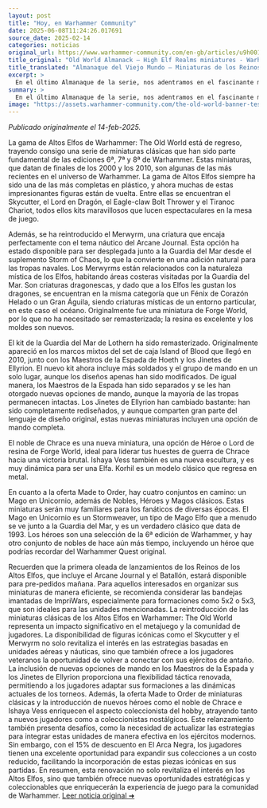 ```yaml
---
layout: post
title: "Hoy, en Warhammer Community"
date: 2025-06-08T11:24:26.017691
source_date: 2025-02-14
categories: noticias
original_url: https://www.warhammer-community.com/en-gb/articles/u9h0019a/old-world-almanack-high-elf-realms-miniatures/
title_original: "Old World Almanack – High Elf Realms miniatures - Warhammer Community"
title_translated: "Almanaque del Viejo Mundo – Miniaturas de los Reinos de los Altos Elfos - Comunidad Warhammer"
excerpt: >
  En el último Almanaque de la serie, nos adentramos en el fascinante mundo de los Altos Elfos con el Alto Maestro del Saber JTY. Esta colección trae de vuelta kits icónicos de las ediciones 6ª, 7ª y 8ª de Warhammer, incluyendo miniaturas tan emblemáticas como el Skycutter y el Lord en Dragón. Además, se presentan nuevas incorporaciones como el noble de Chracia y la dinámica Ishaya Vess. Con un enfoque en la rica identidad visual de los Altos Elfos, esta gama promete deleitar tanto a los veteranos como a los nuevos aficionados. ¡Prepárate para sumergirte en la magia y el esplendor de los Reinos de los Altos Elfos!
summary: >
  En el último Almanaque de la serie, nos adentramos en el fascinante mundo de los Altos Elfos con el Alto Maestro del Saber JTY. Esta colección trae de vuelta kits icónicos de las ediciones 6ª, 7ª y 8ª de Warhammer, incluyendo miniaturas tan emblemáticas como el Skycutter y el Lord en Dragón. Además, se presentan nuevas incorporaciones como el noble de Chracia y la dinámica Ishaya Vess. Con un enfoque en la rica identidad visual de los Altos Elfos, esta gama promete deleitar tanto a los veteranos como a los nuevos aficionados. ¡Prepárate para sumergirte en la magia y el esplendor de los Reinos de los Altos Elfos!
image: "https://assets.warhammer-community.com/the-old-world-banner-test.jpg"
---
```


*Publicado originalmente el 14-feb-2025.*

La gama de Altos Elfos de Warhammer: The Old World está de regreso, trayendo consigo una serie de miniaturas clásicas que han sido parte fundamental de las ediciones 6ª, 7ª y 8ª de Warhammer. Estas miniaturas, que datan de finales de los 2000 y los 2010, son algunas de las más recientes en el universo de Warhammer. La gama de Altos Elfos siempre ha sido una de las más completas en plástico, y ahora muchas de estas impresionantes figuras están de vuelta. Entre ellas se encuentran el Skycutter, el Lord en Dragón, el Eagle-claw Bolt Thrower y el Tiranoc Chariot, todos ellos kits maravillosos que lucen espectaculares en la mesa de juego. 

Además, se ha reintroducido el Merwyrm, una criatura que encaja perfectamente con el tema náutico del Arcane Journal. Esta opción ha estado disponible para ser desplegada junto a la Guardia del Mar desde el suplemento Storm of Chaos, lo que la convierte en una adición natural para las tropas navales. Los Merwyrms están relacionados con la naturaleza mística de los Elfos, habitando áreas costeras visitadas por la Guardia del Mar. Son criaturas dragonescas, y dado que a los Elfos les gustan los dragones, se encuentran en la misma categoría que un Fénix de Corazón Helado o un Gran Águila, siendo criaturas místicas de un entorno particular, en este caso el océano. Originalmente fue una miniatura de Forge World, por lo que no ha necesitado ser remasterizada; la resina es excelente y los moldes son nuevos.

El kit de la Guardia del Mar de Lothern ha sido remasterizado. Originalmente apareció en los marcos mixtos del set de caja Island of Blood que llegó en 2010, junto con los Maestros de la Espada de Hoeth y los Jinetes de Ellyrion. El nuevo kit ahora incluye más soldados y el grupo de mando en un solo lugar, aunque los diseños apenas han sido modificados. De igual manera, los Maestros de la Espada han sido separados y se les han otorgado nuevas opciones de mando, aunque la mayoría de las tropas permanecen intactas. Los Jinetes de Ellyrion han cambiado bastante: han sido completamente rediseñados, y aunque comparten gran parte del lenguaje de diseño original, estas nuevas miniaturas incluyen una opción de mando completa.

El noble de Chrace es una nueva miniatura, una opción de Héroe o Lord de resina de Forge World, ideal para liderar tus huestes de guerra de Chrace hacia una victoria brutal. Ishaya Vess también es una nueva escultura, y es muy dinámica para ser una Elfa. Korhil es un modelo clásico que regresa en metal.

En cuanto a la oferta Made to Order, hay cuatro conjuntos en camino: un Mago en Unicornio, además de Nobles, Héroes y Magos clásicos. Estas miniaturas serán muy familiares para los fanáticos de diversas épocas. El Mago en Unicornio es un Stormweaver, un tipo de Mago Elfo que a menudo se ve junto a la Guardia del Mar, y es un verdadero clásico que data de 1993. Los héroes son una selección de la 6ª edición de Warhammer, y hay otro conjunto de nobles de hace aún más tiempo, incluyendo un héroe que podrías recordar del Warhammer Quest original.

Recuerden que la primera oleada de lanzamientos de los Reinos de los Altos Elfos, que incluye el Arcane Journal y el Batallón, estará disponible para pre-pedidos mañana. Para aquellos interesados en organizar sus miniaturas de manera eficiente, se recomienda considerar las bandejas imantadas de ImpriWars, especialmente para formaciones como 5x2 o 5x3, que son ideales para las unidades mencionadas.
La reintroducción de las miniaturas clásicas de los Altos Elfos en Warhammer: The Old World representa un impacto significativo en el metajuego y la comunidad de jugadores. La disponibilidad de figuras icónicas como el Skycutter y el Merwyrm no solo revitaliza el interés en las estrategias basadas en unidades aéreas y náuticas, sino que también ofrece a los jugadores veteranos la oportunidad de volver a conectar con sus ejércitos de antaño. La inclusión de nuevas opciones de mando en los Maestros de la Espada y los Jinetes de Ellyrion proporciona una flexibilidad táctica renovada, permitiendo a los jugadores adaptar sus formaciones a las dinámicas actuales de los torneos. Además, la oferta Made to Order de miniaturas clásicas y la introducción de nuevos héroes como el noble de Chrace e Ishaya Vess enriquecen el aspecto coleccionista del hobby, atrayendo tanto a nuevos jugadores como a coleccionistas nostálgicos. Este relanzamiento también presenta desafíos, como la necesidad de actualizar las estrategias para integrar estas unidades de manera efectiva en los ejércitos modernos. Sin embargo, con el 15% de descuento en El Arca Negra, los jugadores tienen una excelente oportunidad para expandir sus colecciones a un costo reducido, facilitando la incorporación de estas piezas icónicas en sus partidas. En resumen, esta renovación no solo revitaliza el interés en los Altos Elfos, sino que también ofrece nuevas oportunidades estratégicas y coleccionables que enriquecerán la experiencia de juego para la comunidad de Warhammer.
[Leer noticia original ➜](https://www.warhammer-community.com/en-gb/articles/u9h0019a/old-world-almanack-high-elf-realms-miniatures/)
